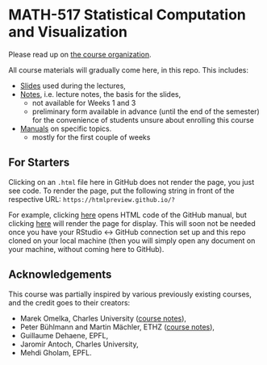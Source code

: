 
<!-- README.md is generated from README.Rmd. Please edit that file -->

# MATH-517 Statistical Computation and Visualization

<!-- badges: start -->
<!-- badges: end -->

Please read up on [the course
organization](https://htmlpreview.github.io/?https://github.com/TMasak/StatComp/blob/master/Manuals/01_Organization.html).

All course materials will gradually come here, in this repo. This
includes:

-   [Slides](https://github.com/TMasak/StatComp/tree/master/Slides) used
    during the lectures,
-   [Notes](https://github.com/TMasak/StatComp/tree/master/Notes),
    i.e. lecture notes, the basis for the slides,
    -   not available for Weeks 1 and 3
    -   preliminary form available in advance (until the end of the
        semester) for the convenience of students unsure about enrolling
        this course
-   [Manuals](https://github.com/TMasak/StatComp/tree/master/Manuals) on
    specific topics.
    -   mostly for the first couple of weeks

## For Starters

Clicking on an `.html` file here in GitHub does not render the page, you
just see code. To render the page, put the following string in front of
the respective URL: `https://htmlpreview.github.io/?`

For example, clicking
[here](https://github.com/TMasak/StatComp/blob/master/Manuals/02_Github.html)
opens HTML code of the GitHub manual, but clicking
[here](https://htmlpreview.github.io/?https://github.com/TMasak/StatComp/blob/master/Manuals/02_Github.html)
will render the page for display. This will soon not be needed once you
have your RStudio \<-\> GitHub connection set up and this repo cloned on
your local machine (then you will simply open any document on your
machine, without coming here to GitHub).

## Acknowledgements

This course was partially inspired by various previously existing
courses, and the credit goes to their creators:

-   Marek Omelka, Charles University ([course
    notes](https://www2.karlin.mff.cuni.cz/~omelka/Vyuka_nmst434_2122.php)),
-   Peter Bühlmann and Martin Mächler, ETHZ ([course
    notes](https://stat.ethz.ch/education/semesters/ss2010/CompStat/)),
-   Guillaume Dehaene, EPFL,
-   Jaromír Antoch, Charles University,
-   Mehdi Gholam, EPFL.
